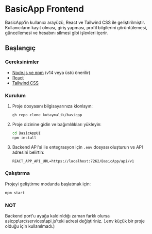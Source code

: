 # BasicApp Frontend

BasicApp'in kullanıcı arayüzü, React ve Tailwind CSS ile geliştirilmiştir. Kullanıcıların kayıt olması, giriş yapması, profil bilgilerini görüntülemesi, güncellemesi ve hesabını silmesi gibi işlevleri içerir.

## Başlangıç

### Gereksinimler

- [Node.js ve npm](https://nodejs.org/) (v14 veya üstü önerilir)
- [React](https://reactjs.org/)
- [Tailwind CSS](https://tailwindcss.com/)

### Kurulum

1. Proje dosyasını bilgisayarınıza klonlayın:
    ```bash
    gh repo clone kutaymalik/basicpp
    ```

2. Proje dizinine gidin ve bağımlılıkları yükleyin:
    ```bash
    cd BasicAppUI
    npm install
    ```

3. Backend API'si ile entegrasyon için `.env` dosyası oluşturun ve API adresini belirtin:
    ```plaintext
    REACT_APP_API_URL=https://localhost:7262/BasicApp/api/v1
    ```

### Çalıştırma

Projeyi geliştirme modunda başlatmak için:
```bash
npm start
```
### NOT
Backend port'u ayağa kaldırıldığı zaman farklı olursa asicpp\src\services\api.js'teki adresi değiştiriniz.
(.env küçük bir proje olduğu için kullanılmadı.)

